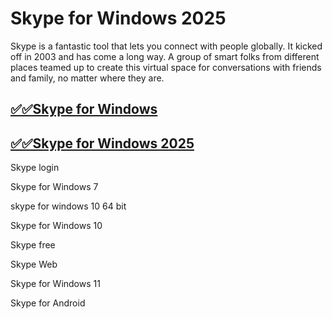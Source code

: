 # Skype for Windows 2025

Skype is a fantastic tool that lets you connect with people globally. It kicked off in 2003 and has come a long way. A group of smart folks from different places teamed up to create this virtual space for conversations with friends and family, no matter where they are.

## [✅✅Skype for Windows](https://tinyurl.com/yeymmbrt)

## [✅✅Skype for Windows 2025  ](https://tinyurl.com/yeymmbrt)

Skype login

Skype  for Windows 7

 skype for windows 10 64 bit

Skype  for Windows 10

Skype free 

Skype Web

 Skype for Windows 11

 Skype for Android
